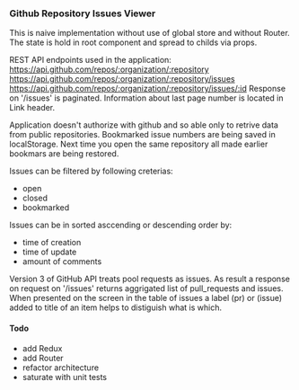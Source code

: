 ### Github Repository Issues Viewer

This is naive implementation without use of global store and without Router. The state is hold in root component and spread to childs via props.

REST API endpoints used in the application:
https://api.github.com/repos/:organization/:repository
https://api.github.com/repos/:organization/:repository/issues
https://api.github.com/repos/:organization/:repository/issues/:id
Response on '/issues' is paginated. Information about last page number is located in Link header.

Application doesn't authorize with github and so able only to retrive data from public repositories.
Bookmarked issue numbers are being saved in localStorage. Next time you open the same repository all made earlier bookmars are being restored.

Issues can be filtered by following creterias:

- open
- closed
- bookmarked

Issues can be in sorted asccending or descending order by:

- time of creation
- time of update
- amount of comments

Version 3 of GitHub API treats pool requests as issues. As result a response on request on '/issues' returns aggrigated list of pull_requests and issues. When presented on the screen in the table of issues a label (pr) or (issue) added to title of an item helps to distiguish what is which.

#### Todo

- add Redux
- add Router
- refactor architecture
- saturate with unit tests
